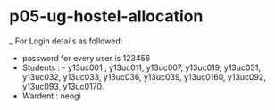 # p05-ug-hostel-allocation

_ For Login details as followed:
- password for every user is 123456
- Students : - y13uc001 , y13uc011, y13uc007, y13uc019, y13uc031, y13uc032, y13uc033, y13uc036, y13uc039, y13uc0160, y13uc092, y13uc093, y13uc0170.
- Wardent : neogi

